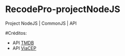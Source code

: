 # RecodePro-projectNodeJS
Project NodeJS | CommonJS | API

#Créditos:

- API <a href="https://www.themoviedb.org/">TMDB</a>
- API <a href="https://viacep.com.br/">ViaCEP</a>
